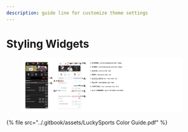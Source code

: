 ```yaml
---
description: guide line for customize theme settings
---
```


# Styling Widgets

<figure><img src="../.gitbook/assets/LuckySports Color Guide (1).png" alt=""><figcaption></figcaption></figure>

{% file src="../.gitbook/assets/LuckySports Color Guide.pdf" %}

